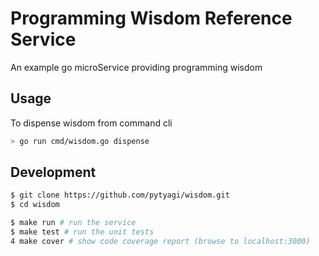 # Programming Wisdom Reference Service
An example go microService providing programming wisdom

## Usage

To dispense wisdom from command cli

```bash
> go run cmd/wisdom.go dispense
```

## Development
```bash
$ git clone https://github.com/pytyagi/wisdom.git
$ cd wisdom

$ make run # run the service
$ make test # run the unit tests
4 make cover # show code coverage report (browse to localhost:3000)
```